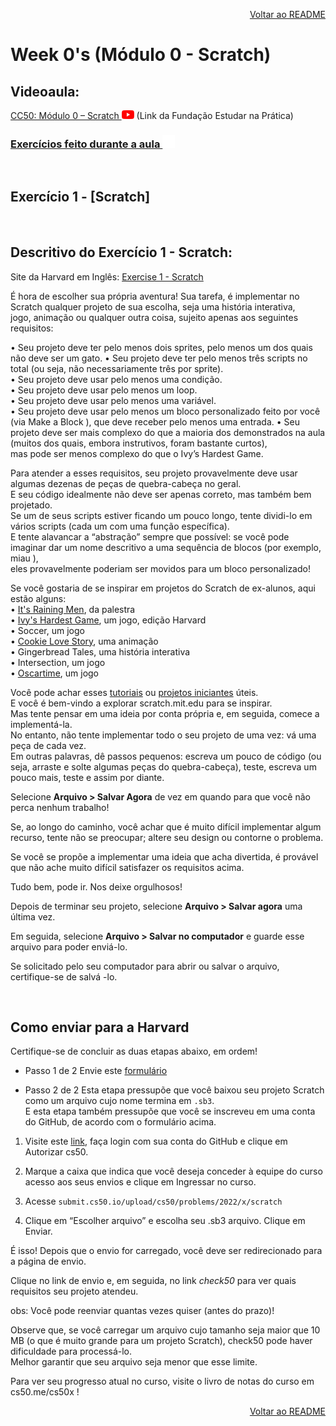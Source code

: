 <p align="right">
   <a href="https://patyfil.github.io/cs50-cc50-harvard/">Voltar ao README</a>
</p>

# Week 0's (Módulo 0 - Scratch)

## Videoaula:

<a href="https://www.youtube.com/watch?v=9iPsnGJ3kVE&t=55s" title="AulaScratch">CC50: Módulo 0 – Scratch <img src="assets/youtube.svg" width=20 /></a> (Link da Fundação Estudar na Prática)  

### [Exercícios feito durante a aula <img src="assets/github-white.svg" width=20 />](https://github.com/patyfil/cs50-cc50-harvard/tree/main/semana0)  

<br>

## Exercício 1 - [Scratch] 
<br>

## Descritivo do Exercício 1 - Scratch:
Site da Harvard em Inglês: [Exercise 1 - Scratch](https://cs50.harvard.edu/x/2022/psets/0/scratch/)  

É hora de escolher sua própria aventura! Sua tarefa, é implementar no Scratch qualquer projeto de sua escolha, seja uma história interativa,   
jogo, animação ou qualquer outra coisa, sujeito apenas aos seguintes requisitos:  

•	Seu projeto deve ter pelo menos dois sprites, pelo menos um dos quais não deve ser um gato.
•	Seu projeto deve ter pelo menos três scripts no total (ou seja, não necessariamente três por sprite).  
•	Seu projeto deve usar pelo menos uma condição.  
•	Seu projeto deve usar pelo menos um loop.  
•	Seu projeto deve usar pelo menos uma variável.  
•	Seu projeto deve usar pelo menos um bloco personalizado feito por você (via Make a Block ), que deve receber pelo menos uma entrada.
•	Seu projeto deve ser mais complexo do que a maioria dos demonstrados na aula (muitos dos quais, embora instrutivos, foram bastante curtos),   
mas pode ser menos complexo do que o Ivy’s Hardest Game.  

Para atender a esses requisitos, seu projeto provavelmente deve usar algumas dezenas de peças de quebra-cabeça no geral.  
E seu código idealmente não deve ser apenas correto, mas também bem projetado.  
Se um de seus scripts estiver ficando um pouco longo, tente dividi-lo em vários scripts (cada um com uma função específica).  
E tente alavancar a “abstração” sempre que possível: se você pode imaginar dar um nome descritivo a uma sequência de blocos (por exemplo, miau ),  
eles provavelmente poderiam ser movidos para um bloco personalizado!  

Se você gostaria de se inspirar em projetos do Scratch de ex-alunos, aqui estão alguns:  
•	[It's Raining Men](https://scratch.mit.edu/projects/37412/), da palestra  
•	[Ivy's Hardest Game](https://scratch.mit.edu/projects/326129587/), um jogo, edição Harvard  
•	Soccer, um jogo  
•	[Cookie Love Story](https://scratch.mit.edu/projects/26329196/), uma animação  
•	Gingerbread Tales, uma história interativa  
•	Intersection, um jogo  
•	[Oscartime](https://scratch.mit.edu/projects/277537196/), um jogo  

Você pode achar esses [tutoriais](https://scratch.mit.edu/projects/770688685/editor) ou [projetos iniciantes](https://scratch.mit.edu/starter-projects) úteis.   
E você é bem-vindo a explorar <a>scratch.mit.edu</a> para se inspirar.   
Mas tente pensar em uma ideia por conta própria e, em seguida, comece a implementá-la.   
No entanto, não tente implementar todo o seu projeto de uma vez: vá uma peça de cada vez.   
Em outras palavras, dê passos pequenos: escreva um pouco de código (ou seja, arraste e solte algumas peças do quebra-cabeça), teste, escreva um pouco mais, 
teste e assim por diante.  

Selecione **Arquivo > Salvar Agora** de vez em quando para que você não perca nenhum trabalho!  

Se, ao longo do caminho, você achar que é muito difícil implementar algum recurso, tente não se preocupar; altere seu design ou contorne o problema.  

Se você se propõe a implementar uma ideia que acha divertida, é provável que não ache muito difícil satisfazer os requisitos acima.  

Tudo bem, pode ir. Nos deixe orgulhosos!  

Depois de terminar seu projeto, selecione **Arquivo > Salvar agora** uma última vez.  

Em seguida, selecione **Arquivo > Salvar no computador** e guarde esse arquivo para poder enviá-lo.  

Se solicitado pelo seu computador para abrir ou salvar o arquivo, certifique-se de salvá -lo.

<br>

## Como enviar para a Harvard
Certifique-se de concluir as duas etapas abaixo, em ordem!
* Passo 1 de 2
Envie este [formulário](https://docs.google.com/forms/d/e/1FAIpQLSdBmbMB8IeqJjzTnE-dUG6T5uwYxkWULSoB9gVrhWrVwXLQuQ/viewform)  

* Passo 2 de 2
Esta etapa pressupõe que você baixou seu projeto Scratch como um arquivo cujo nome termina em `.sb3`.  
E esta etapa também pressupõe que você se inscreveu em uma conta do GitHub, de acordo com o formulário acima.  

1.	Visite este [link](https://submit.cs50.io/), faça login com sua conta do GitHub e clique em Autorizar cs50.  

2.	Marque a caixa que indica que você deseja conceder à equipe do curso acesso aos seus envios e clique em Ingressar no curso.  

3.	Acesse `submit.cs50.io/upload/cs50/problems/2022/x/scratch`  

4.	Clique em “Escolher arquivo” e escolha seu .sb3 arquivo. Clique em Enviar.  

É isso! Depois que o envio for carregado, você deve ser redirecionado para a página de envio.  

Clique no link de envio e, em seguida, no link *check50* para ver quais requisitos seu projeto atendeu. 

obs: Você pode reenviar quantas vezes quiser (antes do prazo)!  

Observe que, se você carregar um arquivo cujo tamanho seja maior que 10 MB (o que é muito grande para um projeto Scratch), check50 pode haver dificuldade para processá-lo.  
Melhor garantir que seu arquivo seja menor que esse limite.  

Para ver seu progresso atual no curso, visite o livro de notas do curso em <a>cs50.me/cs50x</a> !

<p align="right">
   <a href="https://patyfil.github.io/cs50-cc50-harvard/">Voltar ao README</a>
</p>
